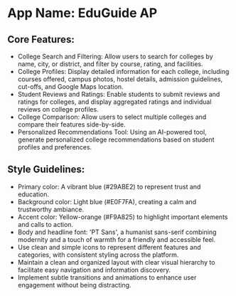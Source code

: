 # **App Name**: EduGuide AP

## Core Features:

- College Search and Filtering: Allow users to search for colleges by name, city, or district, and filter by course, rating, and facilities.
- College Profiles: Display detailed information for each college, including courses offered, campus photos, hostel details, admission guidelines, cut-offs, and Google Maps location.
- Student Reviews and Ratings: Enable students to submit reviews and ratings for colleges, and display aggregated ratings and individual reviews on college profiles.
- College Comparison: Allow users to select multiple colleges and compare their features side-by-side.
- Personalized Recommendations Tool: Using an AI-powered tool, generate personalized college recommendations based on student profiles and preferences.

## Style Guidelines:

- Primary color: A vibrant blue (#29ABE2) to represent trust and education.
- Background color: Light blue (#E0F7FA), creating a calm and trustworthy ambiance.
- Accent color: Yellow-orange (#F9A825) to highlight important elements and calls to action.
- Body and headline font: 'PT Sans', a humanist sans-serif combining modernity and a touch of warmth for a friendly and accessible feel.
- Use clean and simple icons to represent different features and categories, with consistent styling across the platform.
- Maintain a clean and organized layout with clear visual hierarchy to facilitate easy navigation and information discovery.
- Implement subtle transitions and animations to enhance user engagement without being distracting.